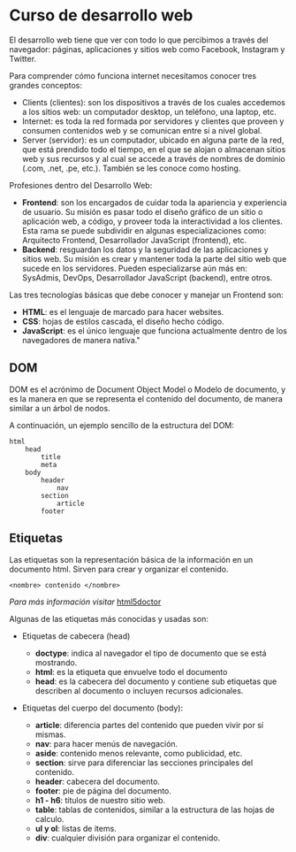 # Curso de desarrollo web

El desarrollo web tiene que ver con todo lo que percibimos a través del navegador: páginas, aplicaciones y sitios web como Facebook, Instagram y Twitter.

Para comprender cómo funciona internet necesitamos conocer tres grandes conceptos:

- Clients (clientes): son los dispositivos a través de los cuales accedemos a los sitios web: un computador desktop, un teléfono, una laptop, etc.
- Internet: es toda la red formada por servidores y clientes que proveen y consumen contenidos web y se comunican entre sí a nivel global.
- Server (servidor): es un computador, ubicado en alguna parte de la red, que está prendido todo el tiempo, en el que se alojan o almacenan sitios web y sus recursos y al cual se accede a través de nombres de dominio (.com, .net, .pe, etc.). También se les conoce como hosting.

Profesiones dentro del Desarrollo Web:

- **Frontend**: son los encargados de cuidar toda la apariencia y experiencia de usuario. Su misión es pasar todo el diseño gráfico de un sitio o aplicación web, a código, y proveer toda la interactividad a los clientes. Esta rama se puede subdividir en algunas especializaciones como: Arquitecto Frontend, Desarrollador JavaScript (frontend), etc.
- **Backend**: resguardan los datos y la seguridad de las aplicaciones y sitios web. Su misión es crear y mantener toda la parte del sitio web que sucede en los servidores. Pueden especializarse aún más en: SysAdmis, DevOps, Desarrollador JavaScript (backend), entre otros.

Las tres tecnologías básicas que debe conocer y manejar un Frontend son:

- **HTML**: es el lenguaje de marcado para hacer websites.
- **CSS**: hojas de estilos cascada, el diseño hecho código.
- **JavaScript**: es el único lenguaje que funciona actualmente dentro de los navegadores de manera nativa."

## DOM

DOM es el acrónimo de Document Object Model o Modelo de documento, y es la manera en que se representa el contenido del documento, de manera similar a un árbol de nodos.

A continuación, un ejemplo sencillo de la estructura del DOM:

```
html
    head
        title
        meta
    body
        header
            nav
        section
            article
        footer
```

## Etiquetas

Las etiquetas son la representación básica de la información en un documento html. Sirven para crear y organizar el contenido.

`<nombre> contenido </nombre>`

*Para más información visitar* [html5doctor](https://html5doctor.com)

Algunas de las etiquetas más conocidas y usadas son:

- Etiquetas de cabecera (head)
    - **doctype**: indica al navegador el tipo de documento que se está mostrando.
    - **html**: es la etiqueta que envuelve todo el documento
    - **head**: es la cabecera del documento y contiene sub etiquetas que describen al documento o incluyen recursos adicionales.

- Etiquetas del cuerpo del documento (body):
    - **article**: diferencia partes del contenido que pueden vivir por sí mismas.
    - **nav**: para hacer menús de navegación.
    - **aside**: contenido menos relevante, como publicidad, etc.
    - **section**: sirve para diferenciar las secciones principales del contenido.
    - **header**: cabecera del documento.
    - **footer**: pie de página del documento.
    - **h1 - h6**: títulos de nuestro sitio web.
    - **table**: tablas de contenidos, similar a la estructura de las hojas de calculo.
    - **ul y ol**: listas de items.
    - **div**: cualquier división para organizar el contenido.

